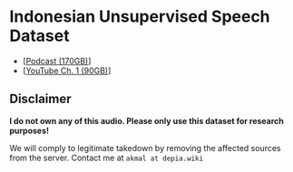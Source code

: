 # Indonesian Unsupervised Speech Dataset

- [[Podcast (170GB)](https://cloud.depia.wiki/podcast/)]
- [[YouTube Ch. 1 (90GB)](https://cloud.depia.wiki/podcast/)]

## Disclaimer

**I do not own any of this audio. Please only use this dataset for research purposes!**

We will comply to legitimate takedown by removing the affected sources from the server. Contact me at `akmal at depia.wiki`

